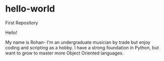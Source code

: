 # hello-world
First Repository

Hello!

My name is Rohan- I'm an undergraduate musician by trade but enjoy coding and scripting as a hobby.
I have a strong foundation in Python, but want to grow to master more Object Oriented languages.
